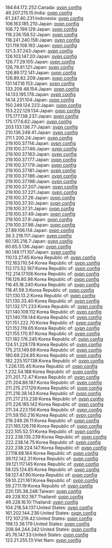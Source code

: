 184.64.172.252:Canada: [ovpn config](vpn/184_64_172_252.ovpn)  
49.207.215.15:India: [ovpn config](vpn/49_207_215_15.ovpn)  
61.247.40.231:Indonesia: [ovpn config](vpn/61_247_40_231.ovpn)  
106.163.185.210:Japan: [ovpn config](vpn/106_163_185_210.ovpn)  
106.72.199.129:Japan: [ovpn config](vpn/106_72_199_129.ovpn)  
118.236.158.52:Japan: [ovpn config](vpn/118_236_158_52.ovpn)  
118.241.240.158:Japan: [ovpn config](vpn/118_241_240_158.ovpn)  
121.119.108.192:Japan: [ovpn config](vpn/121_119_108_192.ovpn)  
121.3.37.243:Japan: [ovpn config](vpn/121_3_37_243.ovpn)  
126.103.147.20:Japan: [ovpn config](vpn/126_103_147_20.ovpn)  
126.77.29.105:Japan: [ovpn config](vpn/126_77_29_105.ovpn)  
126.79.81.121:Japan: [ovpn config](vpn/126_79_81_121.ovpn)  
126.89.172.141:Japan: [ovpn config](vpn/126_89_172_141.ovpn)  
126.89.82.209:Japan: [ovpn config](vpn/126_89_82_209.ovpn)  
131.147.16.153:Japan: [ovpn config](vpn/131_147_16_153.ovpn)  
133.209.48.154:Japan: [ovpn config](vpn/133_209_48_154.ovpn)  
14.133.195.178:Japan: [ovpn config](vpn/14_133_195_178.ovpn)  
14.14.231.104:Japan: [ovpn config](vpn/14_14_231_104.ovpn)  
150.249.124.223:Japan: [ovpn config](vpn/150_249_124_223.ovpn)  
153.222.129.134:Japan: [ovpn config](vpn/153_222_129_134.ovpn)  
175.177.138.237:Japan: [ovpn config](vpn/175_177_138_237.ovpn)  
175.177.6.62:Japan: [ovpn config](vpn/175_177_6_62.ovpn)  
203.133.136.77:Japan: [ovpn config](vpn/203_133_136_77.ovpn)  
210.136.249.41:Japan: [ovpn config](vpn/210_136_249_41.ovpn)  
211.1.200.24:Japan: [ovpn config](vpn/211_1_200_24.ovpn)  
219.100.37.114:Japan: [ovpn config](vpn/219_100_37_114.ovpn)  
219.100.37.146:Japan: [ovpn config](vpn/219_100_37_146.ovpn)  
219.100.37.163:Japan: [ovpn config](vpn/219_100_37_163.ovpn)  
219.100.37.177:Japan: [ovpn config](vpn/219_100_37_177.ovpn)  
219.100.37.179:Japan: [ovpn config](vpn/219_100_37_179.ovpn)  
219.100.37.181:Japan: [ovpn config](vpn/219_100_37_181.ovpn)  
219.100.37.186:Japan: [ovpn config](vpn/219_100_37_186.ovpn)  
219.100.37.198:Japan: [ovpn config](vpn/219_100_37_198.ovpn)  
219.100.37.207:Japan: [ovpn config](vpn/219_100_37_207.ovpn)  
219.100.37.221:Japan: [ovpn config](vpn/219_100_37_221.ovpn)  
219.100.37.26:Japan: [ovpn config](vpn/219_100_37_26.ovpn)  
219.100.37.30:Japan: [ovpn config](vpn/219_100_37_30.ovpn)  
219.100.37.31:Japan: [ovpn config](vpn/219_100_37_31.ovpn)  
219.100.37.49:Japan: [ovpn config](vpn/219_100_37_49.ovpn)  
219.100.37.9:Japan: [ovpn config](vpn/219_100_37_9.ovpn)  
219.100.37.98:Japan: [ovpn config](vpn/219_100_37_98.ovpn)  
27.89.106.114:Japan: [ovpn config](vpn/27_89_106_114.ovpn)  
36.3.218.117:Japan: [ovpn config](vpn/36_3_218_117.ovpn)  
60.135.218.7:Japan: [ovpn config](vpn/60_135_218_7.ovpn)  
60.65.5.136:Japan: [ovpn config](vpn/60_65_5_136.ovpn)  
90.149.171.107:Japan: [ovpn config](vpn/90_149_171_107.ovpn)  
110.13.27.65:Korea Republic of: [ovpn config](vpn/110_13_27_65.ovpn)  
112.163.110.54:Korea Republic of: [ovpn config](vpn/112_163_110_54.ovpn)  
112.173.52.167:Korea Republic of: [ovpn config](vpn/112_173_52_167.ovpn)  
112.214.17.106:Korea Republic of: [ovpn config](vpn/112_214_17_106.ovpn)  
116.126.80.98:Korea Republic of: [ovpn config](vpn/116_126_80_98.ovpn)  
116.45.18.240:Korea Republic of: [ovpn config](vpn/116_45_18_240.ovpn)  
118.41.59.3:Korea Republic of: [ovpn config](vpn/118_41_59_3.ovpn)  
121.130.13.2:Korea Republic of: [ovpn config](vpn/121_130_13_2.ovpn)  
121.130.33.40:Korea Republic of: [ovpn config](vpn/121_130_33_40.ovpn)  
121.132.171.233:Korea Republic of: [ovpn config](vpn/121_132_171_233.ovpn)  
121.140.109.112:Korea Republic of: [ovpn config](vpn/121_140_109_112.ovpn)  
121.140.119.144:Korea Republic of: [ovpn config](vpn/121_140_119_144.ovpn)  
121.151.222.70:Korea Republic of: [ovpn config](vpn/121_151_222_70.ovpn)  
121.152.119.65:Korea Republic of: [ovpn config](vpn/121_152_119_65.ovpn)  
121.155.170.97:Korea Republic of: [ovpn config](vpn/121_155_170_97.ovpn)  
121.182.176.245:Korea Republic of: [ovpn config](vpn/121_182_176_245.ovpn)  
124.51.228.178:Korea Republic of: [ovpn config](vpn/124_51_228_178.ovpn)  
175.213.149.69:Korea Republic of: [ovpn config](vpn/175_213_149_69.ovpn)  
180.69.224.85:Korea Republic of: [ovpn config](vpn/180_69_224_85.ovpn)  
182.225.107.138:Korea Republic of: [ovpn config](vpn/182_225_107_138.ovpn)  
1.226.135.45:Korea Republic of: [ovpn config](vpn/1_226_135_45.ovpn)  
1.232.54.188:Korea Republic of: [ovpn config](vpn/1_232_54_188.ovpn)  
211.201.72.47:Korea Republic of: [ovpn config](vpn/211_201_72_47.ovpn)  
211.204.86.187:Korea Republic of: [ovpn config](vpn/211_204_86_187.ovpn)  
211.215.217.129:Korea Republic of: [ovpn config](vpn/211_215_217_129.ovpn)  
211.216.38.143:Korea Republic of: [ovpn config](vpn/211_216_38_143.ovpn)  
211.217.213.238:Korea Republic of: [ovpn config](vpn/211_217_213_238.ovpn)  
211.226.185.142:Korea Republic of: [ovpn config](vpn/211_226_185_142.ovpn)  
211.34.223.156:Korea Republic of: [ovpn config](vpn/211_34_223_156.ovpn)  
211.59.150.216:Korea Republic of: [ovpn config](vpn/211_59_150_216.ovpn)  
219.249.26.11:Korea Republic of: [ovpn config](vpn/219_249_26_11.ovpn)  
221.165.126.118:Korea Republic of: [ovpn config](vpn/221_165_126_118.ovpn)  
222.105.52.51:Korea Republic of: [ovpn config](vpn/222_105_52_51.ovpn)  
222.238.135.239:Korea Republic of: [ovpn config](vpn/222_238_135_239.ovpn)  
222.238.14.75:Korea Republic of: [ovpn config](vpn/222_238_14_75.ovpn)  
222.238.224.147:Korea Republic of: [ovpn config](vpn/222_238_224_147.ovpn)  
27.118.68.164:Korea Republic of: [ovpn config](vpn/27_118_68_164.ovpn)  
39.112.142.31:Korea Republic of: [ovpn config](vpn/39_112_142_31.ovpn)  
39.121.117.145:Korea Republic of: [ovpn config](vpn/39_121_117_145.ovpn)  
58.125.124.85:Korea Republic of: [ovpn config](vpn/58_125_124_85.ovpn)  
58.127.47.90:Korea Republic of: [ovpn config](vpn/58_127_47_90.ovpn)  
59.10.221.161:Korea Republic of: [ovpn config](vpn/59_10_221_161.ovpn)  
59.27.11.19:Korea Republic of: [ovpn config](vpn/59_27_11_19.ovpn)  
220.135.38.248:Taiwan: [ovpn config](vpn/220_135_38_248.ovpn)  
49.228.102.187:Thailand: [ovpn config](vpn/49_228_102_187.ovpn)  
49.228.16.10:Thailand: [ovpn config](vpn/49_228_16_10.ovpn)  
104.218.54.137:United States: [ovpn config](vpn/104_218_54_137.ovpn)  
161.202.144.236:United States: [ovpn config](vpn/161_202_144_236.ovpn)  
172.107.219.42:United States: [ovpn config](vpn/172_107_219_42.ovpn)  
198.13.36.179:United States: [ovpn config](vpn/198_13_36_179.ovpn)  
208.94.244.242:United States: [ovpn config](vpn/208_94_244_242.ovpn)  
45.76.147.33:United States: [ovpn config](vpn/45_76_147_33.ovpn)  
123.21.255.13:Viet Nam: [ovpn config](vpn/123_21_255_13.ovpn)  
